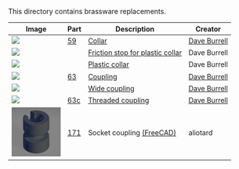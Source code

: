 This directory contains brassware replacements.

Image | Part | Description | Creator
----- | ---- | ----------- | -------
[<img src="images/59-collar.jpg" width="100">](stl/59-collar.stl) | [59](stl/59-collar.stl) | [Collar](stl/59-collar.stl) | [Dave Burrell](https://www.thingiverse.com/thing:5491271)
[<img src="images/center_piece.png" width="100">](stl/center_piece.stl) | | [Friction stop for plastic collar](stl/center_piece.stl) | Dave Burrell
[<img src="images/center_piece_collar.png" width="100">](stl/center_piece_collar.stl) | | [Plastic collar](stl/center_piece_collar.stl) | Dave Burrell
[<img src="images/63-coupling.png" width="100">](stl/63-coupling.stl) | [63](stl/63-coupling.stl) | [Coupling](stl/63-coupling.stl) | [Dave Burrell](https://www.thingiverse.com/thing:5403075)
[<img src="images/63-coupling-wide.png" width="100">](stl/63-coupling-wide.stl) | | [Wide coupling](stl/63-coupling-wide.stl) | [Dave Burrell](https://www.thingiverse.com/thing:5403075)
[<img src="images/63c-threaded-coupling.png" width="100">](stl/63c-threaded-coupling.stl) | [63c](stl/63c-threaded-coupling.stl) | [Threaded coupling](stl/63c-threaded-coupling.stl) | [Dave Burrell](https://www.thingiverse.com/thing:5419427)
[<img src="images/171_socket_coupling.png" width="100">](stl/171_socket_coupling.stl) | [171](stl/171_socket_coupling.stl) | Socket coupling [(FreeCAD)](freecad/171_socket_coupling.FCStd) | aliotard
